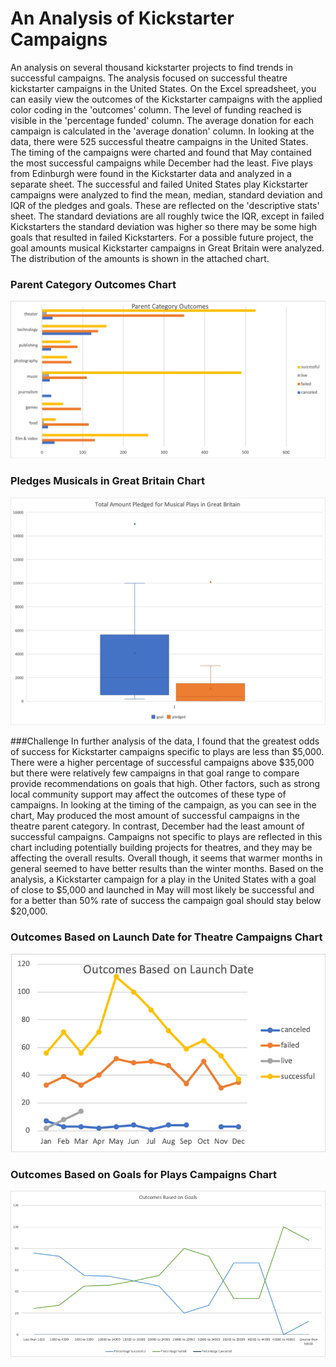 # An Analysis of Kickstarter Campaigns
An analysis on several thousand kickstarter projects to find trends in successful campaigns. The analysis focused on successful theatre kickstarter campaigns in the United States. 
On the Excel spreadsheet, you can easily view the outcomes of the Kickstarter campaigns with the applied color coding in the 'outcomes' column. The level of funding reached is visible in the 'percentage funded' column. The average donation for each campaign is calculated in the 'average donation' column. In looking at the data, there were 525 successful theatre campaigns in the United States. The timing of the campaigns were charted and found that May contained the most successful campaigns while December had the least. 
Five plays from Edinburgh were found in the Kickstarter data and analyzed in a separate sheet. 
The successful and failed United States play Kickstarter campaigns were analyzed to find the mean, median, standard deviation and IQR of the pledges and goals. These are reflected on the 'descriptive stats' sheet. The standard deviations are all roughly twice the IQR, except in failed Kickstarters the standard deviation was higher so there may be some high goals that resulted in failed Kickstarters.
For a possible future project, the goal amounts musical Kickstarter campaigns in Great Britain were analyzed. The distribution of the amounts is shown in the attached chart. 
### Parent Category Outcomes Chart
![Parent_Category_Outcomes_Chart](Parent-Category-Outcomes-Chart.png)
### Pledges Musicals in Great Britain Chart
![Pledges_Musicals_Great_Britain](Pledges-Musicals-Great-Britain.png)

###Challenge
In further analysis of the data, I found that the greatest odds of success for Kickstarter campaigns specific to plays are less than $5,000. There were a higher percentage of successful campaigns above $35,000 but there were relatively few campaigns in that goal range to compare provide recommendations on goals that high. Other factors, such as strong local community support may affect the outcomes of these type of campaigns. In looking at the timing of the campaign, as you can see in the chart, May produced the most amount of successful campaigns in the theatre parent category. In contrast, December had the least amount of successful campaigns. Campaigns not specific to plays are reflected in this chart including potentially building projects for theatres, and they may be affecting the overall results. Overall though, it seems that warmer months in general seemed to have better results than the winter months. Based on the analysis, a Kickstarter campaign for a play in the United States with a goal of close to $5,000 and launched in May will most likely be successful and for a better than 50% rate of success the campaign goal should stay below $20,000.
### Outcomes Based on Launch Date for Theatre Campaigns Chart
![Outcomes_Based_on_Launch_Date](Outcomes-based-on-launch-date.png)
### Outcomes Based on Goals for Plays Campaigns Chart
![Outcomes_Based_on_Goals](Outcomes-Based-on-Goals.png)
